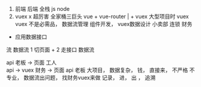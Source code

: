 1. 前端  后端
  全栈  js node  
2. vuex 
  x 超厉害 全家桶三巨头
  vue + vue-router |  + vuex 
  大型项目时 vuex 
  vuex 不是必需品， 
  数据流管理  组件开发， 
  vuex数据设计
  小卖部 
  连锁 财务 

-  应用数据接口

流  数据流
1 切页面   + 2 走接口 数据流

api 老板 ->  页面 工人  
api  -> vuex 财务 -> 页面
api 老板  大项目， 数据复杂， 钱， 
直接来， 不严格 不专业， 数据流出问题， 找财务vuex来做
记录， 进， 出 ， 追溯 

